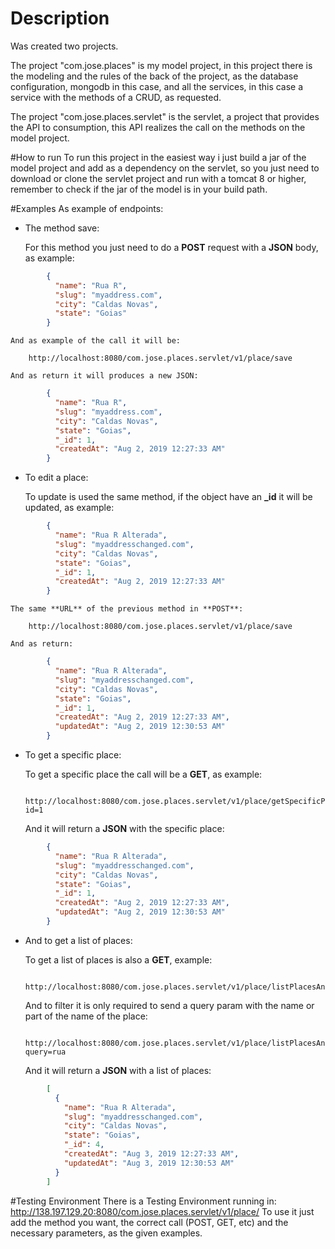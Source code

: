 # Description
Was created two projects.

The project "com.jose.places" is my model project, in this project there is the modeling and the rules of the back of the project, as the database configuration, mongodb in this case, and all the services, in this case a service with the methods of a CRUD, as requested.

The project "com.jose.places.servlet" is the servlet, a project that provides the API to consumption, this API realizes the call on the methods on the model project.

#How to run
To run this project in the easiest way i just build a jar of the model project and add as a dependency on the servlet, so you just need to download or clone the servlet project and run with a tomcat 8 or higher, remember to check if the jar of the model is in your build path.

#Examples
As example of endpoints:

- The method save:

    For this method you just need to do a **POST** request with a **JSON** body, as example:

```json
        {
          "name": "Rua R",
          "slug": "myaddress.com",
          "city": "Caldas Novas",
          "state": "Goias"
        }
```

    And as example of the call it will be:

        http://localhost:8080/com.jose.places.servlet/v1/place/save

    And as return it will produces a new JSON:

```json
        {
          "name": "Rua R",
          "slug": "myaddress.com",
          "city": "Caldas Novas",
          "state": "Goias",
          "_id": 1,
          "createdAt": "Aug 2, 2019 12:27:33 AM"
        }
```

- To edit a place:

    To update is used the same method, if the object have an **_id** it will be updated, as example:

```json
        {
          "name": "Rua R Alterada",
          "slug": "myaddresschanged.com",
          "city": "Caldas Novas",
          "state": "Goias",
          "_id": 1,
          "createdAt": "Aug 2, 2019 12:27:33 AM"
        }
```

    The same **URL** of the previous method in **POST**:

        http://localhost:8080/com.jose.places.servlet/v1/place/save

    And as return:

```json
        {
          "name": "Rua R Alterada",
          "slug": "myaddresschanged.com",
          "city": "Caldas Novas",
          "state": "Goias",
          "_id": 1,
          "createdAt": "Aug 2, 2019 12:27:33 AM",
          "updatedAt": "Aug 2, 2019 12:30:53 AM"
        }
```

- To get a specific place:

    To get a specific place the call will be a **GET**, as example:

        http://localhost:8080/com.jose.places.servlet/v1/place/getSpecificPlace?id=1

    And it will return a **JSON** with the specific place:

```json
        {
          "name": "Rua R Alterada",
          "slug": "myaddresschanged.com",
          "city": "Caldas Novas",
          "state": "Goias",
          "_id": 1,
          "createdAt": "Aug 2, 2019 12:27:33 AM",
          "updatedAt": "Aug 2, 2019 12:30:53 AM"
        }
```

- And to get a list of places:

    To get a list of places is also a **GET**, example:

        http://localhost:8080/com.jose.places.servlet/v1/place/listPlacesAndFilterByName

    And to filter it is only required to send a query param with the name or part of the name of the place:

        http://localhost:8080/com.jose.places.servlet/v1/place/listPlacesAndFilterByName?query=rua

    And it will return a **JSON** with a list of places:

```json
        [
          {
            "name": "Rua R Alterada",
            "slug": "myaddresschanged.com",
            "city": "Caldas Novas",
            "state": "Goias",
            "_id": 4,
            "createdAt": "Aug 3, 2019 12:27:33 AM",
            "updatedAt": "Aug 3, 2019 12:30:53 AM"
          }
        ]
```

#Testing Environment
There is a Testing Environment running in: http://138.197.129.20:8080/com.jose.places.servlet/v1/place/
To use it just add the method you want, the correct call (POST, GET, etc) and the necessary parameters, as the given examples.

